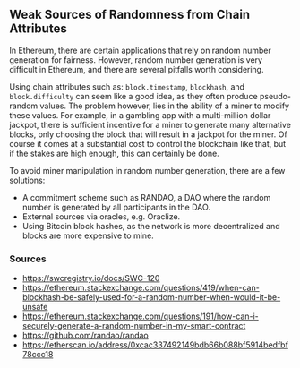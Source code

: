 ## Weak Sources of Randomness from Chain Attributes

In Ethereum, there are certain applications that rely on random number generation for fairness. However, random number generation is very difficult in Ethereum, and there are several pitfalls worth considering. 

Using chain attributes such as: `block.timestamp`, `blockhash`, and `block.difficulty` can seem like a good idea, as they often produce pseudo-random values. The problem however, lies in the ability of a miner to modify these values. For example, in a gambling app with a multi-million dollar jackpot, there is sufficient incentive for a miner to generate many alternative blocks, only choosing the block that will result in a jackpot for the miner. Of course it comes at a substantial cost to control the blockchain like that, but if the stakes are high enough, this can certainly be done.

To avoid miner manipulation in random number generation, there are a few solutions:

- A commitment scheme such as RANDAO, a DAO where the random number is generated by all participants in the DAO.
- External sources via oracles, e.g. Oraclize.
- Using Bitcoin block hashes, as the network is more decentralized and blocks are more expensive to mine.

### Sources

- https://swcregistry.io/docs/SWC-120
- https://ethereum.stackexchange.com/questions/419/when-can-blockhash-be-safely-used-for-a-random-number-when-would-it-be-unsafe
- https://ethereum.stackexchange.com/questions/191/how-can-i-securely-generate-a-random-number-in-my-smart-contract
- https://github.com/randao/randao
- https://etherscan.io/address/0xcac337492149bdb66b088bf5914bedfbf78ccc18